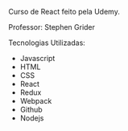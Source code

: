 Curso de React feito pela Udemy. 

Professor: Stephen Grider

Tecnologias Utilizadas:


- Javascript
- HTML
- CSS
- React
- Redux
- Webpack
- Github
- Nodejs